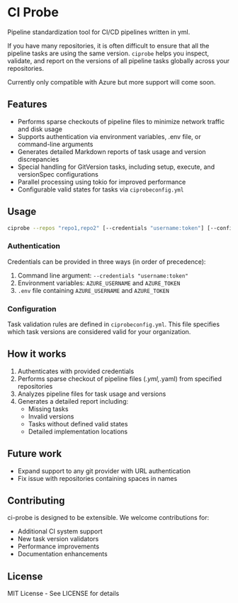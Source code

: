 # CI Probe

Pipeline standardization tool for CI/CD pipelines written in yml.

If you have many repositories, it is often difficult to ensure that all the pipeline tasks are using the same version. `ciprobe` helps you inspect, validate, and report on the versions of all pipeline tasks globally across your repositories.

Currently only compatible with Azure but more support will come soon.

## Features

- Performs sparse checkouts of pipeline files to minimize network traffic and disk usage
- Supports authentication via environment variables, .env file, or command-line arguments
- Generates detailed Markdown reports of task usage and version discrepancies
- Special handling for GitVersion tasks, including setup, execute, and versionSpec configurations
- Parallel processing using tokio for improved performance
- Configurable valid states for tasks via `ciprobeconfig.yml`

## Usage

```bash
ciprobe --repos "repo1,repo2" [--credentials "username:token"] [--config path/to/config.yml] [--verbose]
```

### Authentication

Credentials can be provided in three ways (in order of precedence):

1. Command line argument: `--credentials "username:token"`
2. Environment variables: `AZURE_USERNAME` and `AZURE_TOKEN`
3. `.env` file containing `AZURE_USERNAME` and `AZURE_TOKEN`

### Configuration

Task validation rules are defined in `ciprobeconfig.yml`. This file specifies which task versions are considered valid for your organization.

## How it works

1. Authenticates with provided credentials
2. Performs sparse checkout of pipeline files (_.yml,_.yaml) from specified repositories
3. Analyzes pipeline files for task usage and versions
4. Generates a detailed report including:
   - Missing tasks
   - Invalid versions
   - Tasks without defined valid states
   - Detailed implementation locations

## Future work

- Expand support to any git provider with URL authentication
- Fix issue with repositories containing spaces in names

## Contributing

ci-probe is designed to be extensible. We welcome contributions for:

- Additional CI system support
- New task version validators
- Performance improvements
- Documentation enhancements

## License

MIT License - See LICENSE for details
